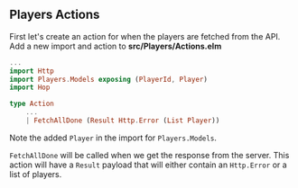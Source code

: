## Players Actions

First let's create an action for when the players are fetched from the API. Add a new import and action to __src/Players/Actions.elm__

```elm
...
import Http
import Players.Models exposing (PlayerId, Player)
import Hop

type Action
    ...
    | FetchAllDone (Result Http.Error (List Player))
```

Note the added `Player` in the import for `Players.Models`.

`FetchAllDone` will be called when we get the response from the server. This action will have a `Result` payload that will either contain an `Http.Error` or a list of players.

